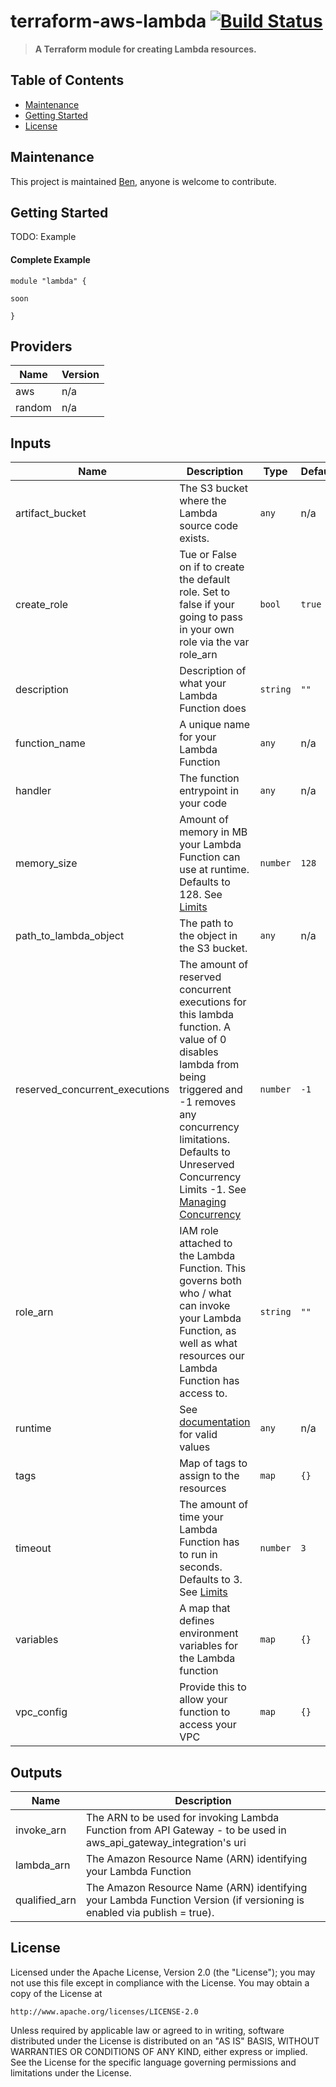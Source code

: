 # terraform-aws-lambda [![Build Status](https://github.com/barundel/terraform-aws-lambda/workflows/build/badge.svg)](https://github.com/barundel/terraform-aws-lambda/actions)

> **A Terraform module for creating Lambda resources.**

## Table of Contents

- [Maintenance](#maintenance)
- [Getting Started](#getting-started)
- [License](#license)

## Maintenance

This project is maintained [Ben](https://github.com/barundel), anyone is welcome to contribute. 

## Getting Started

TODO: Example 

#### Complete Example

````
module "lambda" {

soon

}
````

<!--- BEGIN_TF_DOCS --->
## Providers

| Name | Version |
|------|---------|
| aws | n/a |
| random | n/a |

## Inputs

| Name | Description | Type | Default | Required |
|------|-------------|------|---------|:-----:|
| artifact\_bucket | The S3 bucket where the Lambda source code exists. | `any` | n/a | yes |
| create\_role | Tue or False on if to create the default role. Set to false if your going to pass in your own role via the var role\_arn | `bool` | `true` | no |
| description | Description of what your Lambda Function does | `string` | `""` | no |
| function\_name | A unique name for your Lambda Function | `any` | n/a | yes |
| handler | The function entrypoint in your code | `any` | n/a | yes |
| memory\_size | Amount of memory in MB your Lambda Function can use at runtime. Defaults to 128. See [Limits](https://docs.aws.amazon.com/lambda/latest/dg/limits.html) | `number` | `128` | no |
| path\_to\_lambda\_object | The path to the object in the S3 bucket. | `any` | n/a | yes |
| reserved\_concurrent\_executions | The amount of reserved concurrent executions for this lambda function. A value of 0 disables lambda from being triggered and -1 removes any concurrency limitations. Defaults to Unreserved Concurrency Limits -1. See [Managing Concurrency](https://docs.aws.amazon.com/lambda/latest/dg/scaling.html) | `number` | `-1` | no |
| role\_arn | IAM role attached to the Lambda Function. This governs both who / what can invoke your Lambda Function, as well as what resources our Lambda Function has access to. | `string` | `""` | no |
| runtime | See [documentation](https://docs.aws.amazon.com/lambda/latest/dg/API_CreateFunction.html#SSS-CreateFunction-request-Runtime) for valid values | `any` | n/a | yes |
| tags | Map of tags to assign to the resources | `map` | `{}` | no |
| timeout | The amount of time your Lambda Function has to run in seconds. Defaults to 3. See [Limits](https://docs.aws.amazon.com/lambda/latest/dg/limits.html) | `number` | `3` | no |
| variables | A map that defines environment variables for the Lambda function | `map` | `{}` | no |
| vpc\_config | Provide this to allow your function to access your VPC | `map` | `{}` | no |

## Outputs

| Name | Description |
|------|-------------|
| invoke\_arn | The ARN to be used for invoking Lambda Function from API Gateway - to be used in aws\_api\_gateway\_integration's uri |
| lambda\_arn | The Amazon Resource Name (ARN) identifying your Lambda Function |
| qualified\_arn | The Amazon Resource Name (ARN) identifying your Lambda Function Version (if versioning is enabled via publish = true). |
<!--- END_TF_DOCS --->

## License

Licensed under the Apache License, Version 2.0 (the "License");
you may not use this file except in compliance with the License.
You may obtain a copy of the License at

    http://www.apache.org/licenses/LICENSE-2.0

Unless required by applicable law or agreed to in writing, software
distributed under the License is distributed on an "AS IS" BASIS,
WITHOUT WARRANTIES OR CONDITIONS OF ANY KIND, either express or implied.
See the License for the specific language governing permissions and
limitations under the License.